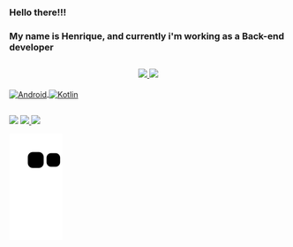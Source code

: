 ### Hello there!!!

<h3>My name is Henrique, and currently i'm working as a Back-end developer</h3>

##

<div align="center">
  <a href="https://github.com/HenriqueAKruger">
  <img height="180em" src="https://github-readme-stats.vercel.app/api?username=HenriqueAKruger&show_icons=true&theme=dark&include_all_commits=true&count_private=true"/>
  <img height="180em" src="https://github-readme-stats.vercel.app/api/top-langs/?username=HenriqueAKruger&layout=compact&langs_count=7&theme=dark"/>
</div>
  
<div style="display: inline_block"><br>
  <img align="center" alt="Android" height="60" width="60" src="https://cdn.jsdelivr.net/gh/devicons/devicon/icons/android/android-plain.svg">
  <img align="center" alt="Kotlin" height="60" width="60" src="https://cdn.jsdelivr.net/gh/devicons/devicon/icons/kotlin/kotlin-original.svg">
</div>
  
  ##
 
<div> 
  <a href="https://www.linkedin.com/in/henrique-adami-kr%C3%BCger-0a5524214/" target="_blank"><img src="https://img.shields.io/badge/-LinkedIn-%230077B5?style=for-the-badge&logo=linkedin&logoColor=white" target="_blank"></a> 
  <a href = "mailto:ike_ak29@hotmail.com"><img src="https://img.shields.io/badge/Microsoft_Outlook-0078D4?style=for-the-badge&logo=microsoft-outlook&logoColor=white" target="_blank">  </a>
  <a href="https://instagram.com/henriqueak_" target="_blank"><img src="https://img.shields.io/badge/-Instagram-%23E4405F?style=for-the-badge&logo=instagram&logoColor=white" target="_blank"></a>

  ![Snake animation](https://github.com/HenriqueAKruger/HenriqueAKruger/blob/output/github-contribution-grid-snake.svg)
 
</div>
